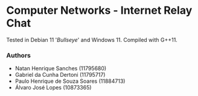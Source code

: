 # Computer Networks - Internet Relay Chat

Tested in Debian 11 '_Bullseye_' and Windows 11. Compiled with G++11.

### Authors
- Natan Henrique Sanches (11795680)
- Gabriel da Cunha Dertoni (11795717)
- Paulo Henrique de Souza Soares (11884713)
- Álvaro José Lopes (10873365)
